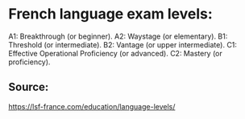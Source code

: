 # French language exam levels:
A1: Breakthrough (or beginner).
A2: Waystage (or elementary).
B1: Threshold (or intermediate).
B2: Vantage (or upper intermediate).
C1: Effective Operational Proficiency (or advanced).
C2: Mastery (or proficiency).

## Source:
https://lsf-france.com/education/language-levels/
